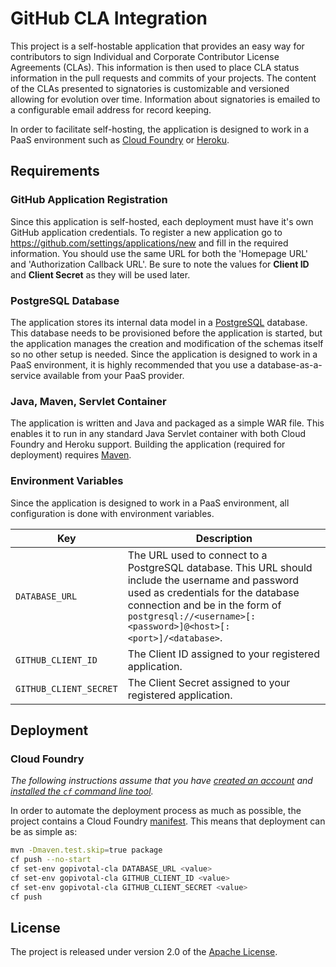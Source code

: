 # GitHub CLA Integration

This project is a self-hostable application that provides an easy way for contributors to sign Individual and Corporate Contributor License Agreements (CLAs).  This information is then used to place CLA status information in the pull requests and commits of your projects.  The content of the CLAs presented to signatories is customizable and versioned allowing for evolution over time.  Information about signatories is emailed to a configurable email address for record keeping.

In order to facilitate self-hosting, the application is designed to work in a PaaS environment such as [Cloud Foundry][] or [Heroku][].


## Requirements

### GitHub Application Registration
Since this application is self-hosted, each deployment must have it's own GitHub application credentials.  To register a new application go to <https://github.com/settings/applications/new> and fill in the required information.  You should use the same URL for both the 'Homepage URL' and 'Authorization Callback URL'.  Be sure to note the values for **Client ID** and **Client Secret** as they will be used later.

### PostgreSQL Database
The application stores its internal data model in a [PostgreSQL][] database.  This database needs to be provisioned before the application is started, but the application manages the creation and modification of the schemas itself so no other setup is needed.  Since the application is designed to work in a PaaS environment, it is highly recommended that you use a database-as-a-service available from your PaaS provider.

### Java, Maven, Servlet Container
The application is written and Java and packaged as a simple WAR file.  This enables it to run in any standard Java Servlet container with both Cloud Foundry and Heroku support.  Building the application (required for deployment) requires [Maven][].

### Environment Variables
Since the application is designed to work in a PaaS environment, all configuration is done with environment variables.

| Key | Description
| --- | -----------
| `DATABASE_URL` | The URL used to connect to a PostgreSQL database.  This URL should include the username and password used as credentials for the database connection and be in the form of `postgresql://<username>[:<password>]@<host>[:<port>]/<database>`.
| `GITHUB_CLIENT_ID` | The Client ID assigned to your registered application.
| `GITHUB_CLIENT_SECRET` | The Client Secret assigned to your registered application.


## Deployment

### Cloud Foundry
_The following instructions assume that you have [created an account][] and [installed the `cf` command line tool][]._

In order to automate the deployment process as much as possible, the project contains a Cloud Foundry [manifest][].  This means that deployment can be as simple as:

```bash
mvn -Dmaven.test.skip=true package
cf push --no-start
cf set-env gopivotal-cla DATABASE_URL <value>
cf set-env gopivotal-cla GITHUB_CLIENT_ID <value>
cf set-env gopivotal-cla GITHUB_CLIENT_SECRET <value>
cf push
```

## License
The project is released under version 2.0 of the [Apache License][].


[Apache License]: http://www.apache.org/licenses/LICENSE-2.0
[applications]: https://github.com/settings/applications
[Cloud Foundry]: http://run.pivotal.io
[created an account]: http://docs.cloudfoundry.com/docs/dotcom/getting-started.html#signup
[installed the `cf` command line tool]: http://docs.cloudfoundry.com/docs/dotcom/getting-started.html#install-cf
[Heroku]: https://www.heroku.com
[manifest]: manifest.yml
[Maven]: http://maven.apache.org
[new-application]: https://github.com/settings/applications/new
[PostgreSQL]: http://www.postgresql.org
